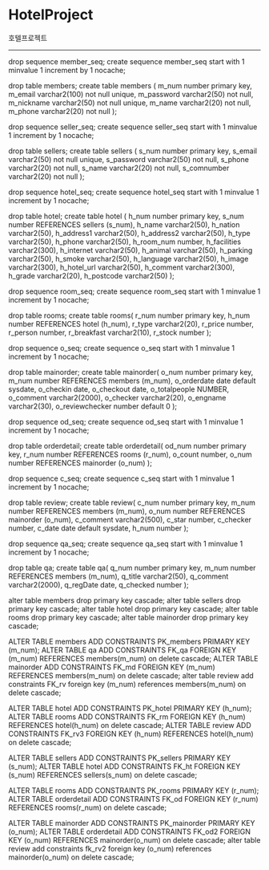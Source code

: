 # HotelProject
호텔프로젝트


<hr>
drop sequence member_seq;
create sequence member_seq
start with 1
minvalue 1
increment by 1
nocache;

drop table members;
create table members (
m_num number primary key,
m_email varchar2(100) not null unique,
m_password varchar2(50) not null,
m_nickname varchar2(50) not null unique,
m_name varchar2(20) not null,
m_phone varchar2(20) not null
);

drop sequence seller_seq;
create sequence seller_seq
start with 1
minvalue 1
increment by 1
nocache;

drop table sellers;
create table sellers (
s_num number primary key,
s_email varchar2(50) not null unique,
s_password varchar2(50) not null,
s_phone varchar2(20) not null,
s_name varchar2(20) not null,
s_comnumber varchar2(20) not null
);

drop sequence hotel_seq;
create sequence hotel_seq
start with 1
minvalue 1
increment by 1
nocache;

drop table hotel;
create table hotel ( 
h_num number primary key,
s_num number REFERENCES sellers (s_num),
h_name varchar2(50),
h_nation varchar2(50),
h_address1 varchar2(50),
h_address2 varchar2(50),
h_type varchar2(50),
h_phone varchar2(50),
h_room_num number,
h_facilities varchar2(300),
h_internet varchar2(50),
h_animal varchar2(50),
h_parking varchar2(50), 
h_smoke varchar2(50),
h_language varchar2(50), 
h_image varchar2(300), 
h_hotel_url varchar2(50),
h_comment varchar2(300),
h_grade varchar2(20),
h_postcode varchar2(50)
);

drop sequence room_seq;
create sequence room_seq 
start with 1
minvalue 1
increment by 1 
nocache;

drop table rooms;
create table rooms(
r_num number primary key,
h_num number REFERENCES hotel (h_num),
r_type varchar2(20),
r_price number, 
r_person number,
r_breakfast varchar2(10),
r_stock number
);

drop sequence o_seq;
create sequence o_seq
start with 1
minvalue 1
increment by 1
nocache;

drop table mainorder;
create table mainorder(
o_num number primary key,
m_num number REFERENCES members (m_num),
o_orderdate date default sysdate,
o_checkin date,
o_checkout date,
o_totalpeople NUMBER,
o_comment varchar2(2000),
o_checker varchar2(20),
o_engname varchar2(30),
o_reviewchecker number default 0
);

drop sequence od_seq;
create sequence od_seq
start with 1
minvalue 1
increment by 1
nocache;

drop table orderdetail;
create table orderdetail(
od_num number primary key,
r_num number REFERENCES rooms (r_num),
o_count number,
o_num number REFERENCES mainorder (o_num)
);

drop sequence c_seq;
create sequence c_seq
start with 1
minvalue 1
increment by 1
nocache;

drop table review;
create table review(
c_num number primary key,
m_num number REFERENCES members (m_num),
o_num number REFERENCES mainorder (o_num),
c_comment varchar2(500),
c_star number,
c_checker number,
c_date date default sysdate,
h_num number
);


drop sequence qa_seq;
create sequence qa_seq
start with 1
minvalue 1
increment by 1
nocache;

drop table qa;
create table qa(
q_num number primary key,
m_num number REFERENCES members (m_num),
q_title varchar2(50),
q_comment varchar2(2000),
q_regDate date,
q_checked number
);

alter table members drop primary key cascade;
alter table sellers drop primary key cascade;
alter table hotel drop primary key cascade;
alter table rooms drop primary key cascade;
alter table mainorder drop primary key cascade;

ALTER TABLE members ADD CONSTRAINTS PK_members PRIMARY KEY (m_num);
ALTER TABLE qa ADD CONSTRAINTS FK_qa FOREIGN KEY (m_num) REFERENCES members(m_num) on delete cascade;
ALTER TABLE mainorder ADD CONSTRAINTS FK_md FOREIGN KEY (m_num) REFERENCES members(m_num) on delete cascade;
alter table review add constraints FK_rv foreign key (m_num) references members(m_num) on delete cascade;

ALTER TABLE hotel ADD CONSTRAINTS PK_hotel PRIMARY KEY (h_num);
ALTER TABLE rooms ADD CONSTRAINTS FK_rm FOREIGN KEY (h_num) REFERENCES hotel(h_num) on delete cascade;
ALTER TABLE review ADD CONSTRAINTS FK_rv3 FOREIGN KEY (h_num) REFERENCES hotel(h_num) on delete cascade;

ALTER TABLE sellers ADD CONSTRAINTS PK_sellers PRIMARY KEY (s_num);
ALTER TABLE hotel ADD CONSTRAINTS FK_ht FOREIGN KEY (s_num) REFERENCES sellers(s_num) on delete cascade;

ALTER TABLE rooms ADD CONSTRAINTS PK_rooms PRIMARY KEY (r_num);
ALTER TABLE orderdetail ADD CONSTRAINTS FK_od FOREIGN KEY (r_num) REFERENCES rooms(r_num) on delete cascade;

ALTER TABLE mainorder ADD CONSTRAINTS PK_mainorder PRIMARY KEY (o_num);
ALTER TABLE orderdetail ADD CONSTRAINTS FK_od2 FOREIGN KEY (o_num) REFERENCES mainorder(o_num) on delete cascade;
alter table review add constraints fk_rv2 foreign key (o_num) references mainorder(o_num) on delete cascade;

